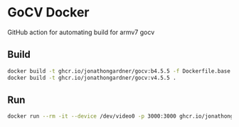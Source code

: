 # GoCV Docker
GitHub action for automating build for armv7 gocv


## Build
```sh
docker build -t ghcr.io/jonathongardner/gocv:b4.5.5 -f Dockerfile.base .
docker build -t ghcr.io/jonathongardner/gocv:v4.5.5 .
```

## Run
```sh
docker run --rm -it --device /dev/video0 -p 3000:3000 ghcr.io/jonathongardner/gocv:4.5.5-0.0.0 0 0.0.0.0:3000
```

